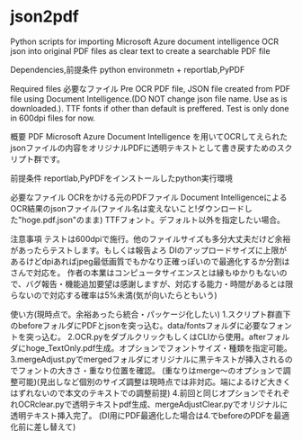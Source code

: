 # json2pdf
Python scripts for importing Microsoft Azure document intelligence OCR json into original PDF files as clear text to create a searchable PDF file
 

Dependencies,前提条件
python environmetn + reportlab,PyPDF


Required files 必要なファイル
Pre OCR PDF file, JSON file created from PDF file using Document Intelligence.(DO NOT change json file name. Use as is downloaded.). TTF fonts if other than default is preffered.
Test is only done in 600dpi files for now.





概要
PDF Microsoft Azure Document Intelligence を用いてOCRしてえられたjsonファイルの内容をオリジナルPDFに透明テキストとして書き戻すためのスクリプト群です。

前提条件
reportlab,PyPDFをインストールしたpython実行環境

必要なファイル
OCRをかける元のPDFファイル
Document IntelligenceによるOCR結果のjsonファイル(ファイル名は変えないこと!ダウンロードした"hoge.pdf.json"のまま)
TTFフォント。デフォルト以外を指定したい場合。

注意事項
テストは600dpiで施行。他のファイルサイズも多分大丈夫だけど余裕があったらテストします。もしくは報告よろ
DIのアップロードサイズに上限があるけどdpiあればjpeg最低画質でもかなり正確っぽいので最適化するか分割はさんで対応を。
作者の本業はコンピュータサイエンスとは縁もゆかりもないので、バグ報告・機能追加要望は感謝しますが、対応する能力・時間があるとは限らないので対応する確率は5%未満(気が向いたらともいう)



使い方(現時点で。余裕あったら統合・パッケージ化したい)
1.スクリプト群直下のbeforeフォルダにPDFとjsonを突っ込む。data/fontsフォルダに必要なフォントを突っ込む。
2.OCR.pyをダブルクリックもしくはCLIから使用。afterフォルダにhoge_TextOnly.pdf生成。オプションでフォントサイズ・種類を指定可能。
3.mergeAdjust.pyでmergedフォルダにオリジナルに黒テキストが挿入されるのでフォントの大きさ・重なり位置を確認。
(重なりはmerge～のオプションで調整可能)(見出しなど個別のサイズ調整は現時点では非対応。端によるけど大きくはずれないので本文のテキストでの調整前提)
4.前回と同じオプションでそれぞれOCRclear.pyで透明テキストpdf生成、mergeAdjustClear.pyでオリジナルに透明テキスト挿入完了。
(DI用にPDF最適化した場合は4.でbeforeのPDFを最適化前に差し替えて)